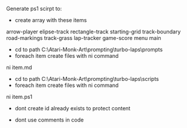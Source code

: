 Generate ps1 scirpt to:

- create array with these items

arrow-player
elipse-track
rectangle-track
starting-grid
track-boundary
road-markings
track-grass
lap-tracker
game-score
menu
main

- cd to path C:\Atari-Monk-Art\prompting\turbo-laps\prompts
- foreach item create files with ni command

ni item.md

- cd to path C:\Atari-Monk-Art\prompting\turbo-laps\scripts
- foreach item create files with ni command

ni item.ps1

- dont create id already exists to protect content

- dont use comments in code